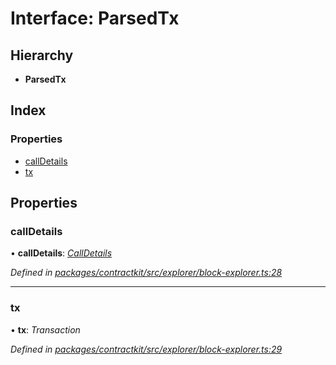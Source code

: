 # Interface: ParsedTx

## Hierarchy

* **ParsedTx**

## Index

### Properties

* [callDetails](_contractkit_src_explorer_block_explorer_.parsedtx.md#calldetails)
* [tx](_contractkit_src_explorer_block_explorer_.parsedtx.md#tx)

## Properties

###  callDetails

• **callDetails**: *[CallDetails](_contractkit_src_explorer_block_explorer_.calldetails.md)*

*Defined in [packages/contractkit/src/explorer/block-explorer.ts:28](https://github.com/celo-org/celo-monorepo/blob/master/packages/contractkit/src/explorer/block-explorer.ts#L28)*

___

###  tx

• **tx**: *Transaction*

*Defined in [packages/contractkit/src/explorer/block-explorer.ts:29](https://github.com/celo-org/celo-monorepo/blob/master/packages/contractkit/src/explorer/block-explorer.ts#L29)*
